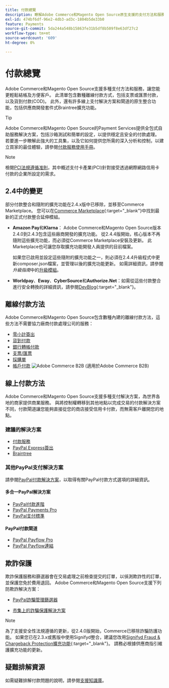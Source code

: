 ```yaml
---
title: 付款總覽
description: 瞭解Adobe Commerce和Magento Open Source原生支援的支付方法和服務。
exl-id: 474bf6df-96e2-4db3-ad3c-1804b5de33b0
feature: Payments
source-git-commit: 5da244a548b15863fe31b5df8b509f8e63df27c2
workflow-type: tm+mt
source-wordcount: '609'
ht-degree: 0%

---
```


# 付款總覽

Adobe Commerce和Magento Open Source支援多種支付方法和服務，讓您能更輕鬆結帳及方便客戶。 此清單包含數種離線付款方式，包括支票或匯票付款，以及貨到付款(COD)。 此外，還有許多線上支付解決方案和閘道的原生整合功能，包括供應商開發套件式Braintree擴充功能。

>[!TIP]
>
>Adobe Commerce和Magento Open Source的Payment Services提供全包式自助服務解決方案，包括沙箱測試和簡單的設定，以提供穩定且安全的付款處理。 若要進一步瞭解此強大的工具集，以及它如何提供您所需的深入分析和控制，以建立買家的最佳體驗，請參閱[付款服務使用手冊](https://experienceleague.adobe.com/docs/commerce/payment-services/guide-overview.html)。

>[!NOTE]
>
>檢閱[PCI法規遵循准則](../getting-started/compliance-pci.md)，其中概述支付卡產業(PCI)針對接受透過網際網路信用卡付款的企業所設定的需求。

## 2.4中的變更

部分付款整合和隨附的擴充功能在2.4.x版中已移除，並移至Commerce Marketplace。 您可以在[Commerce Marketplace](https://marketplace.magento.com/extensions/payments-security.html){:target="_blank"}中找到最新的正式付款整合延伸模組。

- **Amazon Pay**&#x200B;和&#x200B;**Klarna**： Adobe Commerce和Magento Open Source版本2.4.0到2.4.3包含這些廠商開發的擴充功能。 從2.4.4版開始，核心版本不再隨附這些擴充功能，而必須從Commerce Marketplace安裝及更新。 此Marketplace也可讓您存取擴充功能開發人員提供的目前檔案。

  如果您已啟用並設定這些隨附的擴充功能之一，則必須在2.4.4升級程式中更新composer.json檔案，並管理以後的擴充功能更新。 如需詳細資訊，請參閱&#x200B;_升級指南_&#x200B;中的[升級模組](https://experienceleague.adobe.com/docs/commerce-operations/upgrade-guide/modules/upgrade.html)。

- **Worldpay**、**Eway**、**CyberSource**&#x200B;和&#x200B;**Authorize.Net**：如需從這些付款整合進行安全轉換的詳細資訊，請參閱[DevBlog](https://community.magento.com/t5/Magento-DevBlog/Deprecation-of-Magento-core-payment-integrations/ba-p/426445){:target="_blank"}。

## 離線付款方法

Adobe Commerce和Magento Open Source包含數種內建的離線付款方法，這些方法不需要協力廠商付款處理公司的服務：

- [零小計簽出](zero-subtotal-checkout.md)
- [貨到付款](cash-on-delivery.md)
- [銀行轉帳付款](bank-transfer.md)
- [支票/匯票](check-money-order.md)
- [採購單](purchase-order.md)
- [帳戶付款](../b2b/enable-basic-features.md#configure-payment-on-account) ![Adobe Commerce B2B](../assets/b2b.svg) (適用於Adobe Commerce B2B)

## 線上付款方法

Adobe Commerce和Magento Open Source支援多種支付解決方案，為世界各地的商家提供商業服務。 與將控制權轉移到其他地點以完成交易的付款解決方案不同，付款閘道讓您能夠直接從您的商店接受信用卡付款，而無需客戶離開您的地點。

### 建議的解決方案

- [付款服務](https://experienceleague.adobe.com/docs/commerce/payment-services/guide-overview.html)
- [PayPal Express簽出](paypal-express-checkout.md)
- [Braintree](braintree.md)

### 其他PayPal支付解決方案

請參閱[PayPal付款解決方案](paypal.md)，以取得有關PayPal付款方式選項的詳細資訊。

#### 多合一PayPal解決方案

- [PayPal付款進階](paypal-payments-advanced.md)
- [PayPal Payments Pro](paypal-payments-pro.md)
- [PayPal支付標準](paypal-payments-standard.md)

#### PayPal付款閘道

- [PayPal Payflow Pro](paypal-payflow-pro.md)
- [PayPal Payflow連結](paypal-payflow-link.md)

## 欺詐保護

欺詐保護服務和篩選器會在交易處理之前檢查提交的訂單，以偵測欺詐性的訂單，並保護您免於費用退回。 Adobe Commerce和Magento Open Source支援下列防欺詐解決方案：

- [PayPal詐騙管理篩選器](paypal.md#paypal-fraud-management-filters)

- [市集上的詐騙保護解決方案][1]

>[!NOTE]
>
>為了支援安全性法規遵循的更新，從2.4.0版開始，Commerce已移除詐騙防護功能。 如果您已在2.3.x或舊版中使用Signifyd整合，建議您改用[Signifyd Fraud &amp; Chargeback Protection擴充功能](https://marketplace.magento.com/signifyd-module-connect.html){:target="_blank"}。 請務必根據供應商指引維護擴充功能的更新。

## 疑難排解資源

如需疑難排解付款問題的說明，請參閱[支援知識庫](https://experienceleague.adobe.com/docs/commerce-knowledge-base/kb/overview.html?lang=en)。

[1]: https://marketplace.magento.com/catalogsearch/result?q=fraud%20protection
